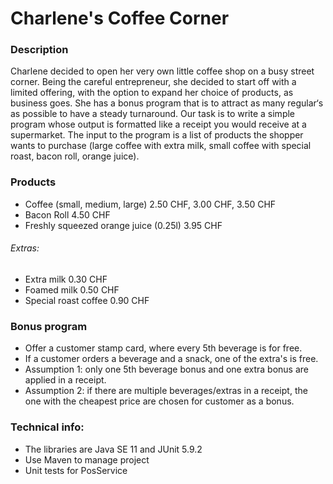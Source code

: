 # Charlene's Coffee Corner

### Description
Charlene decided to open her very own little coffee shop on a busy street corner.
Being the careful entrepreneur, she decided to start off with a limited offering, with the option to expand her choice of products, as
business goes. She has a bonus program that is to attract as many regular‘s as possible to have a steady turnaround. Our task is to write a simple program whose output is formatted like a receipt you would receive at a supermarket. The input to the program is a list of products the shopper wants to purchase (large coffee with extra milk, small coffee with special roast, bacon roll, orange juice).

### Products
- Coffee (small, medium, large) 2.50 CHF, 3.00 CHF, 3.50 CHF
- Bacon Roll 4.50 CHF
- Freshly squeezed orange juice (0.25l) 3.95 CHF

###### Extras:
- Extra milk 0.30 CHF
- Foamed milk 0.50 CHF
- Special roast coffee 0.90 CHF

### Bonus program
- Offer a customer stamp card, where every 5th beverage is for free.
- If a customer orders a beverage and a snack, one of the extra's is free.
- Assumption 1: only one 5th beverage bonus and one extra bonus are applied in a receipt. 
- Assumption 2: if there are multiple beverages/extras in a receipt, the one with the cheapest price are chosen for customer as a bonus.

### Technical info:
- The libraries are Java SE 11 and JUnit 5.9.2
- Use Maven to manage project
- Unit tests for PosService